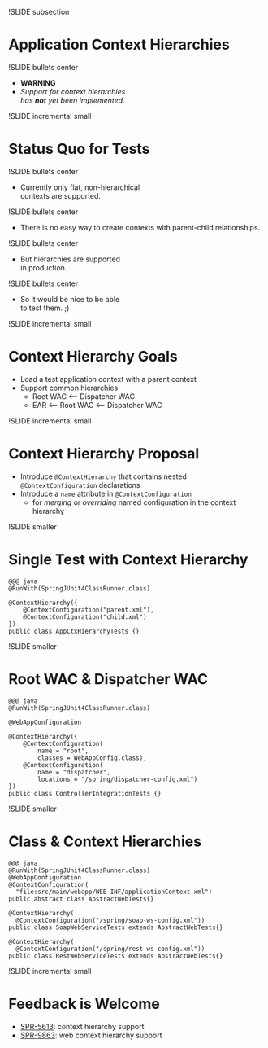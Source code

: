!SLIDE subsection
# Application Context Hierarchies

!SLIDE bullets center
* __WARNING__
* _Support for context hierarchies<br />has __not__ yet been implemented._

!SLIDE incremental small
# Status Quo for Tests

!SLIDE bullets center
* Currently only flat, non-hierarchical<br />contexts are supported.

!SLIDE bullets center
* There is no easy way to create contexts with parent-child relationships.

!SLIDE bullets center
* But hierarchies are supported<br />in production.

!SLIDE bullets center
* So it would be nice to be able<br />to test them. ;)

!SLIDE incremental small
# Context Hierarchy Goals
* Load a test application context with a parent context
* Support common hierarchies
  * Root WAC <-- Dispatcher WAC
  * EAR <-- Root WAC <-- Dispatcher WAC

!SLIDE incremental small
# Context Hierarchy Proposal
* Introduce `@ContextHierarchy` that contains nested `@ContextConfiguration` declarations
* Introduce a `name` attribute in `@ContextConfiguration` 
  * for _merging_ or _overriding_ named configuration in the context hierarchy

!SLIDE smaller
# Single Test with Context Hierarchy
	@@@ java
	@RunWith(SpringJUnit4ClassRunner.class)
	
	@ContextHierarchy({
		@ContextConfiguration("parent.xml"),
		@ContextConfiguration("child.xml")
	})
	public class AppCtxHierarchyTests {}

!SLIDE smaller
# Root WAC & Dispatcher WAC
	@@@ java
	@RunWith(SpringJUnit4ClassRunner.class)
	
	@WebAppConfiguration
	
	@ContextHierarchy({
	    @ContextConfiguration(
			name = "root",
			classes = WebAppConfig.class),
	    @ContextConfiguration(
			name = "dispatcher",
			locations = "/spring/dispatcher-config.xml")
	})
	public class ControllerIntegrationTests {}

!SLIDE smaller
# Class & Context Hierarchies
	@@@ java
	@RunWith(SpringJUnit4ClassRunner.class)
	@WebAppConfiguration
	@ContextConfiguration(
	  "file:src/main/webapp/WEB-INF/applicationContext.xml")
	public abstract class AbstractWebTests{}
	
	@ContextHierarchy(
	  @ContextConfiguration("/spring/soap-ws-config.xml"))
	public class SoapWebServiceTests extends AbstractWebTests{}
	
	@ContextHierarchy(
	  @ContextConfiguration("/spring/rest-ws-config.xml"))
	public class RestWebServiceTests extends AbstractWebTests{}

!SLIDE incremental small
# Feedback is Welcome
* [SPR-5613](https://jira.springsource.org/browse/SPR-5613): context hierarchy support
* [SPR-9863](https://jira.springsource.org/browse/SPR-9863): web context hierarchy support
